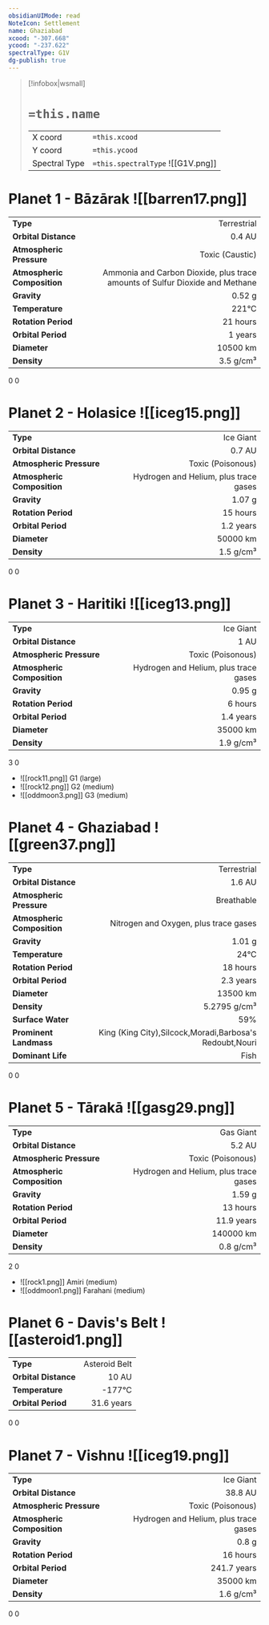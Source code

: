```yaml
---
obsidianUIMode: read
NoteIcon: Settlement
name: Ghaziabad
xcood: "-307.668"
ycood: "-237.622"
spectralType: G1V
dg-publish: true
---
```

> [!infobox|wsmall]
> # `=this.name`
> | | |
> | - | - |
> | X coord | `=this.xcood` |
> | Y coord| `=this.ycood` |
> | Spectral Type | `=this.spectralType` ![[G1V.png]] |

# Planet 1 - Bāzārak ![[barren17.png]]
|                             |                           |
| --------------------------- | -------------------------:|
| **Type**                    |             Terrestrial |
| **Orbital Distance**        |   0.4 AU |
| **Atmospheric Pressure**    |       Toxic (Caustic) |
| **Atmospheric Composition** |      Ammonia and Carbon Dioxide, plus trace amounts of Sulfur Dioxide and Methane |
| **Gravity**                 |        0.52 g |
| **Temperature**             |    221°C |
| **Rotation Period**         |  21 hours |
| **Orbital Period** | 1 years |
| **Diameter**                |      10500 km | 
| **Density**                 |    3.5 g/cm³ |



0
0



# Planet 2 - Holasice ![[iceg15.png]]
|                             |                           |
| --------------------------- | -------------------------:|
| **Type**                    |             Ice Giant |
| **Orbital Distance**        |   0.7 AU |
| **Atmospheric Pressure**    |       Toxic (Poisonous) |
| **Atmospheric Composition** |      Hydrogen and Helium, plus trace gases |
| **Gravity**                 |        1.07 g |
| **Rotation Period**         |  15 hours |
| **Orbital Period** | 1.2 years |
| **Diameter**                |      50000 km | 
| **Density**                 |    1.5 g/cm³ |



0
0



# Planet 3 - Haritiki ![[iceg13.png]]
|                             |                           |
| --------------------------- | -------------------------:|
| **Type**                    |             Ice Giant |
| **Orbital Distance**        |   1 AU |
| **Atmospheric Pressure**    |       Toxic (Poisonous) |
| **Atmospheric Composition** |      Hydrogen and Helium, plus trace gases |
| **Gravity**                 |        0.95 g |
| **Rotation Period**         |  6 hours |
| **Orbital Period** | 1.4 years |
| **Diameter**                |      35000 km | 
| **Density**                 |    1.9 g/cm³ |



3
0

- ![[rock11.png]] G1 (large)
- ![[rock12.png]] G2 (medium)
- ![[oddmoon3.png]] G3 (medium)


# Planet 4 - Ghaziabad ![[green37.png]]
|                             |                           |
| --------------------------- | -------------------------:|
| **Type**                    |             Terrestrial |
| **Orbital Distance**        |   1.6 AU |
| **Atmospheric Pressure**    |       Breathable |
| **Atmospheric Composition** |      Nitrogen and Oxygen, plus trace gases |
| **Gravity**                 |        1.01 g |
| **Temperature**             |    24°C |
| **Rotation Period**         |  18 hours |
| **Orbital Period** | 2.3 years |
| **Diameter**                |      13500 km | 
| **Density**                 |    5.2795 g/cm³ |
| **Surface Water**           |           59% | 
| **Prominent Landmass**      |         King (King City),Silcock,Moradi,Barbosa's Redoubt,Nouri | 
| **Dominant Life**           |         Fish |



0
0



# Planet 5 - Tārakā ![[gasg29.png]]
|                             |                           |
| --------------------------- | -------------------------:|
| **Type**                    |             Gas Giant |
| **Orbital Distance**        |   5.2 AU |
| **Atmospheric Pressure**    |       Toxic (Poisonous) |
| **Atmospheric Composition** |      Hydrogen and Helium, plus trace gases |
| **Gravity**                 |        1.59 g |
| **Rotation Period**         |  13 hours |
| **Orbital Period** | 11.9 years |
| **Diameter**                |      140000 km | 
| **Density**                 |    0.8 g/cm³ |



2
0

- ![[rock1.png]] Amiri (medium)
- ![[oddmoon1.png]] Farahani (medium)


# Planet 6 - Davis's Belt ![[asteroid1.png]]
|                             |                           |
| --------------------------- | -------------------------:|
| **Type**                    |             Asteroid Belt |
| **Orbital Distance**        |   10 AU |
| **Temperature**             |    -177°C |
| **Orbital Period** | 31.6 years |



0
0



# Planet 7 - Vishnu ![[iceg19.png]]
|                             |                           |
| --------------------------- | -------------------------:|
| **Type**                    |             Ice Giant |
| **Orbital Distance**        |   38.8 AU |
| **Atmospheric Pressure**    |       Toxic (Poisonous) |
| **Atmospheric Composition** |      Hydrogen and Helium, plus trace gases |
| **Gravity**                 |        0.8 g |
| **Rotation Period**         |  16 hours |
| **Orbital Period** | 241.7 years |
| **Diameter**                |      35000 km | 
| **Density**                 |    1.6 g/cm³ |



0
0



